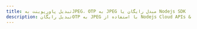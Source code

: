 ---title: تبدیل پاورپوینت بهJPEG، OTP به JPEG مبدل رایگان یا Nodejs SDKdescription: تبدیل رایگانOTP به JPEG با استفاده از Nodejs Cloud APIs & SDK. همچنین اسناد Microsoft PowerPoint را در Cloud ایجاد، ویرایش و رندر کنید.---